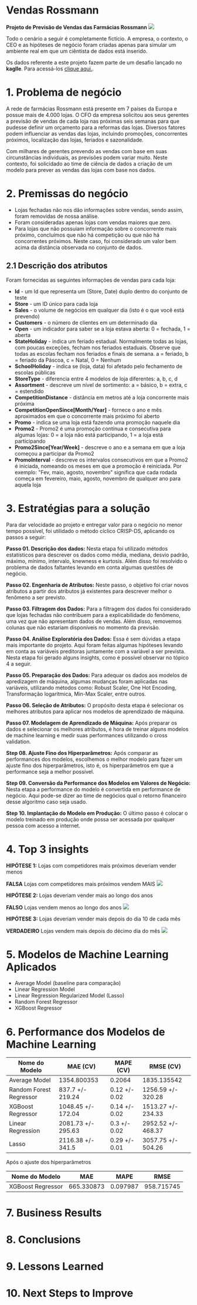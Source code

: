 # Vendas Rossmann
**Projeto de Previsão de Vendas das Farmácias Rossmann**
![](img/logo-rossmann.svg)

Todo o cenário a seguir é completamente fictício. A empresa, o contexto, o CEO e as hipóteses de negócio foram criadas apenas para simular um ambiente real em que um ciêntista de dados está inserido.

Os dados referente a este projeto fazem parte de um desafio lançado no **kaglle**. Para acessá-los [clique aqui.](https://www.kaggle.com/c/rossmann-store-sales).  


# 1. Problema de negócio
A rede de farmácias Rossmann está presente em 7 países da Europa e possue mais de 4.000 lojas. O CFO da empresa solicitou aos seus gerentes a previsão de vendas de cada loja nas próximas seis semanas para que pudesse definir um orçamento para a reformas das lojas. Diversos fatores podem influenciar as vendas das lojas, incluindo promoções, concorrentes próximos, localização das lojas, feriados e sazonalidade.

Com milhares de gerentes prevendo as vendas com base em suas circunstâncias individuais, as previsões podem variar muito. Neste contexto, foi solicidado ao time de ciência de dados a criação de um modelo para prever as vendas das lojas com base nos dados. 

# 2. Premissas do negócio

- Lojas fechadas não nos dão informações sobre vendas, sendo assim, foram removidas de nossa análise. 
- Foram consideradas apenas lojas com vendas maiores que zero.  
- Para lojas que não possuiam informação sobre o concorrente mais próximo, concluímos que não há competição ou que não há concorrentes próximos. Neste caso, foi considerado um valor bem acima da distância observada no conjunto de dados. 

## 2.1 Descrição dos atributos

Foram fornecidas as seguintes informações de vendas para cada loja:

- **Id** - um Id que representa um (Store, Date) duplo dentro do conjunto de teste  
- **Store** - um ID único para cada loja  
- **Sales** - o volume de negócios em qualquer dia (isto é o que você está prevendo)  
- **Customers** - o número de clientes em um determinado dia  
- **Open** - um indicador para saber se a loja estava aberta: 0 = fechada, 1 = aberta  
- **StateHoliday** - indica um feriado estadual. Normalmente todas as lojas, com poucas exceções, fecham nos feriados estaduais. Observe que todas as escolas fecham nos feriados e finais de semana. a = feriado, b = feriado da Páscoa, c = Natal, 0 = Nenhum  
- **SchoolHoliday** - indica se (loja, data) foi afetado pelo fechamento de escolas públicas  
- **StoreType** - diferencia entre 4 modelos de loja diferentes: a, b, c, d  
- **Assortment** - descreve um nível de sortimento: a = básico, b = extra, c = estendido  
- **CompetitionDistance** - distância em metros até a loja concorrente mais próxima  
- **CompetitionOpenSince[Month/Year]** - fornece o ano e mês aproximados em que o concorrente mais próximo foi aberto  
- **Promo** - indica se uma loja está fazendo uma promoção naquele dia  
- **Promo2** - Promo2 é uma promoção contínua e consecutiva para algumas lojas: 0 = a loja não está participando, 1 = a loja está participando  
- **Promo2Since[Year/Week]** - descreve o ano e a semana em que a loja começou a participar da Promo2  
- **PromoInterval** - descreve os intervalos consecutivos em que a Promo2 é iniciada, nomeando os meses em que a promoção é reiniciada. Por exemplo: "Fev, maio, agosto, novembro" significa que cada rodada começa em fevereiro, maio, agosto, novembro de qualquer ano para aquela loja  

# 3. Estratégias para a solução

Para dar velocidade ao projeto e entregar valor para o negócio no menor tempo possível, foi utilidado o método cíclico CRISP-DS, aplicando os passos a seguir:

**Passo 01. Descrição dos dados:** Nesta etapa foi utilizado métodos estatísticos para descrever os dados como média, mediana, desvio padrão, máximo, mínimo, intervalo, knewness e kurtosis. Além disso foi resolvido o problema de dados faltantes levando em conta algumas questões de negócio.

**Passo 02. Engenharia de Atributos:** Neste passo, o objetivo foi criar novos atributos a partir dos atributos já existentes para descrever melhor o fenômeno a ser previsto. 

**Passo 03. Filtragem dos Dados:** Para a filtragem dos dados foi considerado que lojas fechadas não contribuem para a explicabilidade do fenômeno, uma vez que não apresentam dados de vendas. Além disso, removemos colunas que não estariam disponíveis no momento da previsão.

**Passo 04. Análise Exploratória dos Dados:** Essa é sem dúvidas a etapa mais importante do projeto. Aqui foram feitas algumas hipóteses levando em conta as variáveis preditoras juntamente com a variável a ser prevista. Nesta etapa foi gerado alguns insights, como é possível observar no tópico 4 a seguir.

**Passo 05. Preparação dos Dados:** Para adequar os dados aos modelos de apredizagem de máquina, algumas mudanças foram aplicadas nas variáveis, utilizando métodos como: Robust Scaler, One Hot Encoding, Transformação logarítmica, Min-Max Scaler, entre outros. 

**Passo 06. Seleção de Atributos:** O propósito desta etapa é selecionar os melhores atributos para aplicar nos modelos de aprendizado de máquina. 

**Passo 07. Modelagem de Aprendizado de Máquina:** Após preparar os dados e selecionar os melhores atributos, é hora de treinar alguns modelos de machine learning e medir suas performances utilizando o cross validation. 

**Step 08. Ajuste Fino dos Hiperparâmetros:** Após comparar as performances dos modelos, escolhemos o melhor modelo para fazer um ajuste fino dos hiperparâmetros, isto é, os hiperparâmetros em que a performance seja a melhor possível.

**Step 09. Conversão da Performance dos Modelos em Valores de Negócio:** Nesta etapa a performance do modelo é convertida em performance de negócio. Aqui pode-se dizer ao time de negócios qual o retorno financeiro desse algoritmo caso seja usado.

**Step 10. Implantação do Modelo em Produção:** O último passo é colocar o modelo treinado em produção onde possa ser acessada por qualquer pessoa com acesso a internet. 

# 4. Top 3 insights

**HIPÓTESE 1:** Lojas com competidores mais próximos deveriam vender menos

**FALSA** Lojas com competidores mais próximos vendem MAIS
![](img/h2.png)

**HIPÓTESE 2:** Lojas deveriam vender mais ao longo dos anos

**FALSO** Lojas vendem menos ao longo dos anos
![](img/h8.png)

**HIPÓTESE 3:** Lojas deveriam vender mais depois do dia 10 de cada mês

**VERDADEIRO** Lojas vendem mais depois do décimo dia do mês
![](img/h10.png)

# 5. Modelos de Machine Learning Aplicados

- Average Model (baseline para comparação)
- Linear Regression Model
- Linear Regression Regularized Model (Lasso)
- Random Forest Regressor
- XGBoost Regressor

# 6. Performance dos Modelos de Machine Learning 
|Nome do Modelo          |MAE (CV)|MAPE (CV)|RMSE (CV)|
|------------------------|--------|--------|--------|
|Average Model	          |1354.800353 |0.2064|1835.135542|
|Random Forest Regressor |837.7 +/- 219.24|	0.12 +/- 0.02|	1256.59 +/- 320.28|
|XGBoost Regressor	  |1048.45 +/- 172.04|	0.14 +/- 0.02|	1513.27 +/- 234.33|
|Linear Regression	  |2081.73 +/- 295.63|	0.3 +/- 0.02|	2952.52 +/- 468.37|
|Lasso	                  |2116.38 +/- 341.5|	0.29 +/- 0.01|	3057.75 +/- 504.26|

Após o ajuste dos hiperparâmetros 

|Nome do Modelo  |MAE |MAPE|RMSE|
|----------------|--------|--------|--------|
XGBoost Regressor| 665.330873 | 0.097987 | 958.715745|
 
# 7. Business Results
# 8. Conclusions

# 9. Lessons Learned

# 10. Next Steps to Improve







